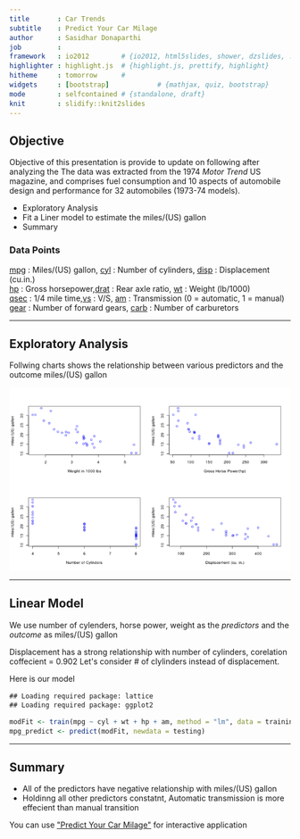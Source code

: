 ```yaml
---
title       : Car Trends
subtitle    : Predict Your Car Milage
author      : Sasidhar Donaparthi
job         : 
framework   : io2012        # {io2012, html5slides, shower, dzslides, ...}
highlighter : highlight.js  # {highlight.js, prettify, highlight}
hitheme     : tomorrow      # 
widgets     : [bootstrap]            # {mathjax, quiz, bootstrap}
mode        : selfcontained # {standalone, draft}
knit        : slidify::knit2slides
---
```


## Objective

Objective of this presentation is provide to update on following after analyzing the The data was extracted from the 1974 _Motor Trend_ US magazine, and comprises fuel consumption and 10 aspects of automobile design and performance for 32 automobiles (1973-74 models). 

* Exploratory Analysis
* Fit a Liner model to estimate the miles/(US) gallon
* Summary
    
### Data Points

<u>mpg</u> : Miles/(US) gallon,  <u>cyl</u> : Number of cylinders, <u>disp</u> : Displacement (cu.in.)
<br><u>hp</u> : Gross horsepower,<u>drat</u> : Rear axle ratio, <u>wt</u> : Weight (lb/1000)
<br><u>qsec</u> : 1/4 mile time,<u>vs</u> : V/S, <u>am</u> : Transmission (0 = automatic, 1 = manual)
<br><u>gear</u> : Number of forward gears, <u>carb</u> : Number of carburetors

---

## Exploratory Analysis
Follwing charts shows the relationship between various predictors and the outcome miles/(US) gallon

![plot of chunk unnamed-chunk-1](assets/fig/unnamed-chunk-1.png) 


---

## Linear Model

We use number of cylenders, horse power, weight as the <em>predictors</em> and the <em>outcome</em> as miles/(US) gallon


Displacement has a strong relationship with number of cylinders, corelation coffecient = 0.902
Let's consider # of clylinders instead of displacement.

Here is our model


```
## Loading required package: lattice
## Loading required package: ggplot2
```


```r
modFit <- train(mpg ~ cyl + wt + hp + am, method = "lm", data = training)
mpg_predict <- predict(modFit, newdata = testing)
```


---

## Summary

*  All of the predictors have negative relationship with miles/(US) gallon
*  Holdinng all other predictors constatnt, Automatic transmission is more effecient than manual transition

You can use <a href="http://sdonapar.shinyapps.io/myshinyapp">"Predict Your Car Milage"</a> for interactive application





